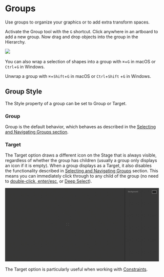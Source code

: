 # Groups

Use groups to organize your graphics or to add extra transform spaces.

Activate the Group tool with the `G` shortcut. Click anywhere in an artboard to add a new group. Now drag and drop objects into the group in the Hierarchy.

![](../../../.gitbook/assets/node.gif)

You can also wrap a selection of shapes into a group with `⌘`+`G` in macOS or `Ctrl`+`G` in Windows.

Unwrap a group with `⌘`+`Shift`+`G` in macOS or `Ctrl`+`Shift` +`G` in Windows.

## Group Style

The Style property of a group can be set to Group or Target.

### Group

Group is the default behavior, which behaves as described in the [Selecting and Navigating Groups section](selecting-and-navigating-groups.md).

### Target

The Target option draws a different icon on the Stage that is always visible, regardless of whether the group has children \(usually a group only displays an icon if it is empty\). When a group displays as a Target, it also disables the functionality described in [Selecting and Navigating Groups](selecting-and-navigating-groups.md) section. This means you can immediately click through to any child of the group \(no need to [double-click](selecting-and-navigating-groups.md#double-click),[ enter/esc](selecting-and-navigating-groups.md#enter-and-esc-shortcuts), or [Deep Select](selecting-and-navigating-groups.md#deep-select)\).

![](../../../.gitbook/assets/2021-08-03-19.47.17.gif)

The Target option is particularly useful when working with [Constraints](../../constraints/).



